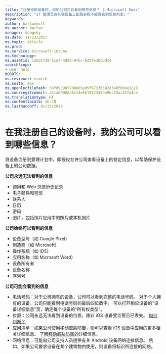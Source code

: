 ```yaml
---
title: "注册你的设备时，你的公司可以看到哪些信息？ | Microsoft Docs"
description: "IT 管理员在托管设备上能看到和不能看到的信息列表。"
keywords: 
author: barlanmsft
ms.author: barlan
manager: dougeby
ms.date: 11/13/2017
ms.topic: article
ms.prod: 
ms.service: microsoft-intune
ms.technology: 
ms.assetid: 12655728-a1af-4d89-97bc-925fe36c0dc4
searchScope:
- User help
ROBOTS: 
ms.reviewer: esmich
ms.suite: ems
ms.openlocfilehash: 58fd9c985700e65ad5f97376382d348f009e2c29
ms.sourcegitcommit: a41ad9988a8c14e6b15123a9ea9bc29ac437a4ce
ms.translationtype: HT
ms.contentlocale: zh-CN
ms.lasthandoff: 01/25/2018
---
```

# <a name="what-information-can-my-company-see-when-i-enroll-my-device"></a>在我注册自己的设备时，我的公司可以看到哪些信息？

将设备注册到管理计划中，即授权允许公司查看设备上的特定信息，以帮助保护设备上的公司数据。

**公司永远无法看到的信息**

- 调用和 Web 浏览历史记录
- 电子邮件和短信
- 联系人
- 日历
-   密码
- 图片，包括照片应用中的照片或本机照片

**公司始终可以看到的信息**

- 设备型号（如 Google Pixel）
- 制造商（如 Microsoft）
- 操作系统（如 iOS）
- 应用名称（如 Microsoft Word）
- 设备所有者
- 设备名称
- 序列号

**公司可能会看到的信息**

-  电话号码：对于公司拥有的设备，公司可以看到完整的电话号码。 对于个人拥有的设备，公司只能看到电话号码的最后四位数字。 可以打开相应设备的“设备详细信息”页，确定每个设备的“所有权类型”。
-  位置：公司永远无法看到设备的位置，除非 iOS 设备受监管且已丢失。 [如何判断？](https://go.microsoft.com/fwlink/?linkid=853816)
- 应用清单：如果公司使用移动威胁防御，则可以查看 iOS 设备中应用的更多相关详细信息。 了解[移动威胁防御](you-are-prompted-to-install-mtd-ios.md)的详细信息。
- 网络信息：可能向公司支持人员提供有关 Android 设备网络连接信息。 例如，如果公司要求设备在某个建筑物内使用，则设备将标识所连接的网络。 
